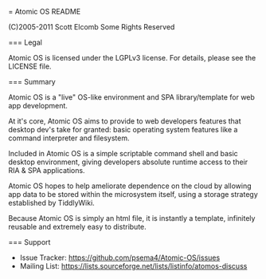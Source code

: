 = Atomic OS README

(C)2005-2011 Scott Elcomb
Some Rights Reserved


=== Legal

Atomic OS is licensed under the LGPLv3 license.  For details, please see the LICENSE file.

=== Summary

Atomic OS is a "live" OS-like environment and SPA library/template for web app development.

At it's core, Atomic OS aims to provide to web developers features that desktop dev's take for granted: basic operating system features like a command interpreter and filesystem.

Included in Atomic OS is a simple scriptable command shell and basic desktop environment, giving developers absolute runtime access to their RIA & SPA applications.

Atomic OS hopes to help ameliorate dependence on the cloud by allowing app data to be stored within the microsystem itself, using a storage strategy established by TiddlyWiki.

Because Atomic OS is simply an html file, it is instantly a template, infinitely reusable and extremely easy to distribute.


=== Support
  - Issue Tracker: https://github.com/psema4/Atomic-OS/issues
  - Mailing List:  https://lists.sourceforge.net/lists/listinfo/atomos-discuss
